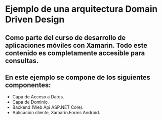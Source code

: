 # Ejemplo de una arquitectura Domain Driven Design
Como parte del curso de desarrollo de aplicaciones móviles con Xamarin.
Todo este contenido es completamente accesible para consultas.<br/>
---
## En este ejemplo se compone de los siguientes componentes:

* Capa de Acceso a Datos.
* Capa de Dominio.
* Backend (Web Api ASP.NET Core).
* Aplicación cliente, Xamarin.Forms Android.
